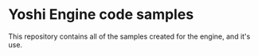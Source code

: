 # Yoshi Engine code samples
This repository contains all of the samples created for the engine, and it's use.
